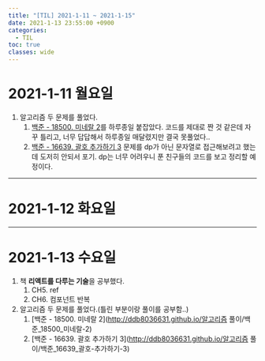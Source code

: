 ```yaml
---
title: "[TIL] 2021-1-11 ~ 2021-1-15"
date: 2021-1-13 23:55:00 +0900
categories:
  - TIL
toc: true
classes: wide
---
```


# 2021-1-11 월요일
1. 알고리즘 두 문제를 풀었다.
    1. [백준 - 18500. 미네랄 2](https://www.acmicpc.net/problem/18500)를 하루종일 붙잡았다. 코드를 제대로 짠 것 같은데 자꾸 틀리고, 너무 답답해서 하루종일 매달렸지만 결국 못풀었다..
    2. [백준 - 16639. 괄호 추가하기 3](https://www.acmicpc.net/problem/16639) 문제를 dp가 아닌 문자열로 접근해보려고 했는데 도저히 안되서 포기. dp는 너무 어려우니 푼 친구들의 코드를 보고 정리할 예정이다.

---

# 2021-1-12 화요일

---

# 2021-1-13 수요일
1. 책 **리액트를 다루는 기술**을 공부했다.
    1. CH5. ref
    2. CH6. 컴포넌트 반복
1. 알고리즘 두 문제를 풀었다.(틀린 부분이랑 풀이를 공부함..)
    1. [백준 - 18500. 미네랄 2](http://ddb8036631.github.io/알고리즘 풀이/백준_18500_미네랄-2)
    2. [백준 - 16639. 괄호 추가하기 3](http://ddb8036631.github.io/알고리즘 풀이/백준_16639_괄호-추가하기-3)